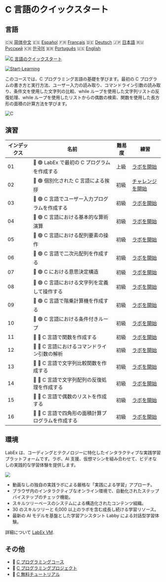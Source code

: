 # C 言語のクイックスタート

## 言語

🇨🇳 [简体中文](README_zh.md) 🇪🇸 [Español](README_es.md) 🇫🇷 [Français](README_fr.md) 🇩🇪 [Deutsch](README_de.md) 🇯🇵 [日本語](README_ja.md) 🇷🇺 [Русский](README_ru.md) 🇰🇷 [한국어](README_ko.md) 🇧🇷 [Português](README_pt.md) 🇺🇸 [English](README.md) 

[![C 言語のクイックスタート](https://cover-creator.labex.io/quick-start-with-c.png?lang=ja)](https://labex.io/ja/courses/quick-start-with-c)

[![Start-Learning](https://img.shields.io/badge/Start-Learning-whitesmoke?style=for-the-badge)](https://labex.io/ja/courses/quick-start-with-c)

このコースでは、C プログラミング言語の基礎を学びます。最初の C プログラムの書き方と実行方法、ユーザー入力の読み取り、コマンドライン引数の読み取り、条件文を使用した文字列の比較、while ループを使用した文字列リストの反復処理、while ループを使用したリストからの偶数の検索、関数を使用した長方形の面積の計算方法を学びます。

![C](https://img.shields.io/badge/C-whitesmoke?style=for-the-badge&logo=c)


## 演習

|   インデックス | 名前                                               | 難易度   | 練習                                                                                                                    |
|----------------|----------------------------------------------------|----------|-------------------------------------------------------------------------------------------------------------------------|
|             01 | 📖 🟢 LabEx で最初の C プログラムを作成する        | 上級     | <a target='_blank' href='https://labex.io/ja/tutorials/c-create-your-first-c-program-in-labex-438241'>ラボを開始</a>    |
|             02 | 🎯 🟢 個別化された C 言語による挨拶                | 初級     | <a target='_blank' href='https://labex.io/ja/tutorials/c-personalized-c-greeting-391828'>チャレンジを開始</a>           |
|             03 | 📖 🟢 C 言語でユーザー入力プログラムを作成する     | 初級     | <a target='_blank' href='https://labex.io/ja/tutorials/c-create-user-input-program-in-c-438242'>ラボを開始</a>          |
|             04 | 📖 🟢 C 言語における基本的な算術演算               | 初級     | <a target='_blank' href='https://labex.io/ja/tutorials/c-basic-arithmetic-operations-in-c-438262'>ラボを開始</a>        |
|             05 | 📖 🟢 C 言語における配列要素の操作                 | 初級     | <a target='_blank' href='https://labex.io/ja/tutorials/c-manipulate-array-elements-in-c-438261'>ラボを開始</a>          |
|             06 | 📖 🟢 C 言語で二次元配列を作成する                 | 初級     | <a target='_blank' href='https://labex.io/ja/tutorials/c-create-two-dimensional-arrays-in-c-438259'>ラボを開始</a>      |
|             07 | 📖 🟢 C における意思決定構造                       | 初級     | <a target='_blank' href='https://labex.io/ja/tutorials/c-decision-making-structures-in-c-438255'>ラボを開始</a>         |
|             08 | 📖 🟢 C 言語における文字列を定義して操作する       | 初級     | <a target='_blank' href='https://labex.io/ja/tutorials/c-strings-and-manipulate-them-in-c-438258'>ラボを開始</a>        |
|             09 | 📖 🟢 C 言語で階乗計算機を作成する                 | 初級     | <a target='_blank' href='https://labex.io/ja/tutorials/c-create-factorial-calculator-in-c-438256'>ラボを開始</a>        |
|             10 | 📖 🟢 C 言語における条件付きループ                 | 初級     | <a target='_blank' href='https://labex.io/ja/tutorials/c-conditional-loops-in-c-438260'>ラボを開始</a>                  |
|             11 | 📖 🔵 C 言語で関数を作成する                       | 初級     | <a target='_blank' href='https://labex.io/ja/tutorials/c-create-functions-in-c-438257'>ラボを開始</a>                   |
|             12 | 📖 🔵 C 言語におけるコマンドライン引数の解析       | 初級     | <a target='_blank' href='https://labex.io/ja/tutorials/c-parse-command-line-arguments-in-c-438243'>ラボを開始</a>       |
|             13 | 📖 🔵 C 言語で文字列比較関数を作成する             | 初級     | <a target='_blank' href='https://labex.io/ja/tutorials/c-create-string-comparison-functions-in-c-438244'>ラボを開始</a> |
|             14 | 📖 🔵 C 言語で文字列配列の反復処理を作成する       | 初級     | <a target='_blank' href='https://labex.io/ja/tutorials/c-create-string-array-iterators-in-c-438245'>ラボを開始</a>      |
|             15 | 📖 🔵 C 言語で偶数のリストを作成する               | 初級     | <a target='_blank' href='https://labex.io/ja/tutorials/c-create-even-numbers-list-in-c-438246'>ラボを開始</a>           |
|             16 | 📖 🔵 C 言語で四角形の面積計算プログラムを作成する | 初級     | <a target='_blank' href='https://labex.io/ja/tutorials/c-create-a-rectangle-area-calculator-in-c-438247'>ラボを開始</a> |

## 環境

LabEx は、コーディングとテクノロジーに特化したインタラクティブな実践学習プラットフォームです。ラボ、AI 支援、仮想マシンを組み合わせて、ビデオなしの実践的な学習体験を提供します。

![](https://tutorial-screenshot.getvm.io/images/vm-1725247253.png)

- 動画なしの独自の実践ラボによる厳格な「実践による学習」アプローチ。
- ブラウザ内のインタラクティブなオンライン環境で、自動化されたステップバイステップのチェック機能。
- スキルツリーベースのシステムによる構造化されたコンテンツ組織。
- 30 のスキルツリーと 6,000 以上のラボを含む成長し続ける学習リソース。
- 最新の AI モデルを基盤とした学習アシスタント Labby による対話型学習体験。

詳細について [LabEx VM](https://support.labex.io/using-labex/virtual-machine).

## その他

- 🔗 [C プログラミングコース](https://github.com/labex-labs/awesome-programming-courses)
- 🔗 [C プログラミングプロジェクト](https://github.com/labex-labs/awesome-programming-projects)
- 🔗 [C 無料チュートリアル](https://github.com/labex-labs/c-free-tutorials)

